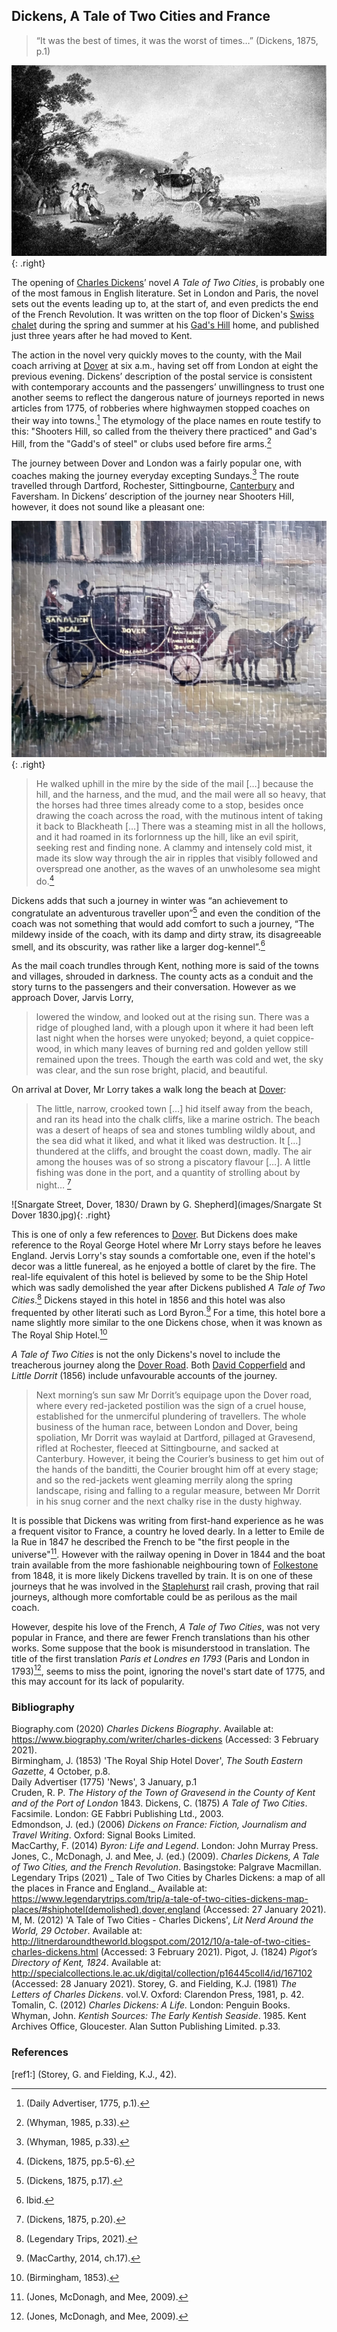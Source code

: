 ## Dickens, A Tale of Two Cities and France

>“It was the best of times, it was the worst of times…” (Dickens, 1875, p.1)

![The Dover Road: Annals of an Ancient Turnpike / Harper, Charles George, 1863-, Public domain, via Wikimedia Commons](images/doverroad.jpg){: .right}

The opening of [Charles Dickens](/dickens/dickens-biography)’ novel _A Tale of Two Cities_, is probably one of the most famous in English literature. Set in London and Paris, the novel sets out the events leading up to, at the start of, and even predicts the end of the French Revolution. It was written on the top floor of Dicken's [Swiss chalet](dickens/dickens-swiss-chalet) during the spring and summer at his [Gad's Hill](/dickens/dickens-gads-hill) home, and published just three years after he had moved to Kent.

The action in the novel very quickly moves to the county, with the Mail coach arriving at [Dover](/dickens/dickens-dover) at six a.m., having set off from London at eight the previous evening.  Dickens’ description of the postal service is consistent with contemporary accounts and the passengers’ unwillingness to trust one another seems to reflect the dangerous nature of journeys reported in news articles from 1775, of robberies where highwaymen stopped coaches on their way into towns.[^ref6] The etymology of the place names en route testify to this: "Shooters Hill, so called from the theivery there practiced" and Gad's Hill, from the "Gadd's of steel" or clubs used before fire arms.[^ref7]

The journey between Dover and London was a fairly popular one, with coaches making the journey everyday excepting Sundays.[^ref7] The route travelled through Dartford, Rochester, Sittingbourne, [Canterbury](/19c/19c-canterbury) and Faversham. In Dickens’ description of the journey near Shooters Hill, however, it does not sound like a pleasant one:

![Millenium Mural, Canterbury / Painted by Elisa Hudson](images/MilleniumMuralMJC.jpg){: .right}

>He walked uphill in the mire by the side of the mail […] because the hill, and the harness, and the mud, and the mail were all so heavy, that the horses had three times already come to a stop, besides once drawing the coach across the road, with the mutinous intent of taking it back to Blackheath […] There was a steaming mist in all the hollows, and it had roamed in its forlornness up the hill, like an evil spirit, seeking rest and finding none. A clammy and intensely cold mist, it made its slow way through the air in ripples that visibly followed and overspread one another, as the waves of an unwholesome sea might do.[^ref8] 

Dickens adds that such a journey in winter was “an achievement to congratulate an adventurous traveller upon”[^ref9] and even the condition of the coach was not something that would add comfort to such a journey, “The mildewy inside of the coach, with its damp and dirty straw, its disagreeable smell, and its obscurity, was rather like a larger dog-kennel”.[^ref10]

As the mail coach trundles through Kent, nothing more is said of the towns and villages, shrouded in darkness. The county acts as a conduit and the story turns to the passengers and their conversation.  However as we approach Dover, Jarvis Lorry, 

>lowered the window, and looked out at the rising sun. There was a ridge of ploughed land, with a plough upon it where it had been left last night when the horses were unyoked; beyond, a quiet coppice-wood, in which many leaves of burning red and golden yellow still remained upon the trees. Though the earth was cold and wet, the sky was clear, and the sun rose bright, placid, and beautiful.

On arrival at Dover, Mr Lorry takes a walk long the beach at [Dover](/dickens/dickens-dover): 
  
>The little, narrow, crooked town […] hid itself away from the beach, and ran its head into the chalk cliffs, like a marine ostrich. The beach was a desert of heaps of sea and stones tumbling wildly about, and the sea did what it liked, and what it liked was destruction. It […] thundered at the cliffs, and brought the coast down, madly. The air among the houses was of so strong a piscatory flavour […]. A little fishing was done in the port, and a quantity of strolling about by night… [^ref2]

![Snargate Street, Dover, 1830/ Drawn by G. Shepherd](images/Snargate St Dover 1830.jpg){: .right}

This is one of only a few references to [Dover](/dickens/dickens-dover). But Dickens does make reference to the Royal George Hotel where Mr Lorry stays before he leaves England. Jervis Lorry's stay sounds a comfortable one, even if the hotel's decor was a little funereal, as he enjoyed a bottle of claret by the fire. The real-life equivalent of this hotel is believed by some to be the Ship Hotel which was sadly demolished the year after Dickens published _A Tale of Two Cities_.[^ref3] Dickens stayed in this hotel in 1856 and this hotel was also frequented by other literati such as Lord Byron.[^ref4] For a time, this hotel bore a name slightly more similar to the one Dickens chose, when it was known as The Royal Ship Hotel.[^ref5] 

_A Tale of Two Cities_ is not the only Dickens's novel to include the treacherous journey along the [Dover Road](/dickens/david-copperfield-dover-road/). Both [David Copperfield](/dickens/david-copperfield-curated-walk) and _Little Dorrit_ (1856) include unfavourable accounts of the journey.  

>Next morning’s sun saw Mr Dorrit’s equipage upon the Dover road, where every red-jacketed postilion was the sign of a cruel house, established for the unmerciful plundering of travellers. The whole business of the human race, between London and Dover, being spoliation, Mr Dorrit was waylaid at Dartford, pillaged at Gravesend, rifled at Rochester, fleeced at Sittingbourne, and sacked at Canterbury. However, it being the Courier’s business to get him out of the hands of the banditti, the Courier brought him off at every stage; and so the red-jackets went gleaming merrily along the spring landscape, rising and falling to a regular measure, between Mr Dorrit in his snug corner and the next chalky rise in the dusty highway.

It is possible that Dickens was writing from first-hand experience as he was a frequent visitor to France, a country he loved dearly. In a letter to Emile de la Rue in 1847 he described the French to be "the first people in the universe"[^ref1]. However with the railway opening in Dover in 1844 and the boat train available from the more fashionable neighbouring town of [Folkestone](/19c/19c-folkestone) from 1848, it is more likely Dickens travelled by train. It is on one of these journeys that he was involved in the [Staplehurst](/dickens/dickens-staplehurst/) rail crash, proving that rail journeys, although more comfortable could be as perilous as the mail coach.

However, despite his love of the French, _A Tale of Two Cities_, was not very popular in France, and there are fewer French translations than his other works. Some suppose that the book is misunderstood in translation. The title of the first translation _Paris et Londres en 1793_  (Paris and London in 1793)[^ref1], seems to miss the point, ignoring the novel's start date of 1775, and this may account for its lack of popularity. 


### Bibliography

Biography.com (2020) _Charles Dickens Biography_. Available at: https://www.biography.com/writer/charles-dickens (Accessed: 3 February 2021).   
Birmingham, J. (1853) 'The Royal Ship Hotel Dover', _The South Eastern Gazette_, 4 October, p.8.   
Daily Advertiser (1775) 'News', 3 January, p.1   
Cruden, R. P. _The History of the Town of Gravesend in the County of Kent and of the Port of London_ 1843.
Dickens, C. (1875) _A Tale of Two Cities_. Facsimile. London: GE Fabbri Publishing Ltd., 2003.   
Edmondson, J. (ed.) (2006) _Dickens on France: Fiction, Journalism and Travel Writing_. Oxford: Signal Books Limited.   
MacCarthy, F. (2014) _Byron: Life and Legend_. London: John Murray Press.     
Jones, C., McDonagh, J. and Mee, J. (ed.) (2009). _Charles Dickens, A Tale of Two Cities, and the French Revolution_. Basingstoke: Palgrave Macmillan.   
Legendary Trips (2021) _ Tale of Two Cities by Charles Dickens: a map of all the places in France and England._ Available at: https://www.legendarytrips.com/trip/a-tale-of-two-cities-dickens-map-places/#shiphotel(demolished),dover,england (Accessed: 27 January 2021).
M, M. (2012) 'A Tale of Two Cities - Charles Dickens', _Lit Nerd Around the World, 29 October_. Available at: http://litnerdaroundtheworld.blogspot.com/2012/10/a-tale-of-two-cities-charles-dickens.html (Accessed: 3 February 2021).
Pigot, J. (1824) _Pigot’s Directory of Kent, 1824_. Available at: http://specialcollections.le.ac.uk/digital/collection/p16445coll4/id/167102 (Accessed: 28 January 2021).
Storey, G. and Fielding, K.J. (1981) _The Letters of Charles Dickens_. vol.V. Oxford: Clarendon Press, 1981, p. 42.
Tomalin, C. (2012) _Charles Dickens: A Life._ London: Penguin Books.   
Whyman, John. _Kentish Sources: The Early Kentish Seaside_. 1985. Kent Archives Office, Gloucester. Alan Sutton Publishing Limited. p.33.   

### References

[ref1:] (Storey, G. and Fielding, K.J., 42).
[^ref1]: (Jones, McDonagh, and Mee, 2009).  
[^ref2]:  (Dickens, 1875, p.20).   
[^ref3]:  (Legendary Trips, 2021).   
[^ref4]:(MacCarthy, 2014, ch.17).   
[^ref5]:  (Birmingham, 1853).  
[^ref6]:  (Daily Advertiser, 1775, p.1).  
[^ref7]:  (Whyman, 1985, p.33).  
[^ref8]:  (Dickens, 1875, pp.5-6).  
[^ref9]:  (Dickens, 1875, p.17).  
[^ref10]:  Ibid.  

